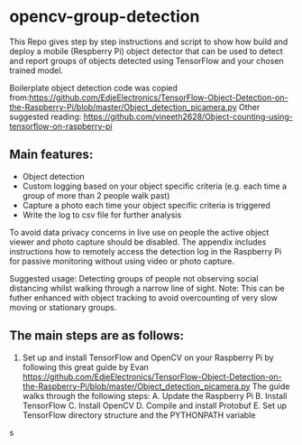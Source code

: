 # opencv-group-detection
This Repo gives step by step instructions and script to show how build and deploy a mobile (Respberry Pi) object detector that can be used to detect and report groups of objects detected using TensorFlow and your chosen trained model.

Boilerplate object detection code was copied from:https://github.com/EdjeElectronics/TensorFlow-Object-Detection-on-the-Raspberry-Pi/blob/master/Object_detection_picamera.py
Other suggested reading: https://github.com/vineeth2628/Object-counting-using-tensorflow-on-raspberry-pi

## Main features:
* Object detection
* Custom logging based on your object specific criteria (e.g. each time a group of more than 2 people walk past)
* Capture a photo each time your object specific criteria is triggered 
* Write the log to csv file for further analysis 

To avoid data privacy concerns in live use on people the active object viewer and photo capture should be disabled. The appendix includes instructions how to remotely access the  detection log in the Raspberry Pi for passive monitoring without using video or photo capture.

Suggested usage: Detecting groups of people not observing social distancing whilst walking through a narrow line of sight.
Note: This can be futher enhanced with object tracking to avoid overcounting of very slow moving or stationary groups.

## The main steps are as follows:
1. Set up and install TensorFlow and OpenCV on your Raspberry Pi by following this great guide by Evan https://github.com/EdjeElectronics/TensorFlow-Object-Detection-on-the-Raspberry-Pi/blob/master/Object_detection_picamera.py 
The guide walks through the following steps:
  A. Update the Raspberry Pi
  B. Install TensorFlow
  C. Install OpenCV
  D. Compile and install Protobuf
  E. Set up TensorFlow directory structure and the PYTHONPATH variable
  
  
s
